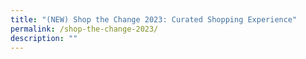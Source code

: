 ```yaml
---
title: "(NEW) Shop the Change 2023: Curated Shopping Experience"
permalink: /shop-the-change-2023/
description: ""
---
```

